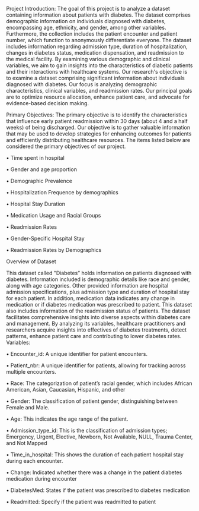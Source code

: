 Project Introduction: 
  The goal of this project is to analyze a dataset containing information about patients with diabetes. The 
dataset comprises demographic information on individuals diagnosed with diabetes, encompassing age, 
ethnicity, and gender, among other variables. Furthermore, the collection includes the patient encounter 
and patient number, which function to anonymously differentiate everyone. The dataset includes 
information regarding admission type, duration of hospitalization, changes in diabetes status, medication 
dispensation, and readmission to the medical facility. By examining various demographic and clinical 
variables, we aim to gain insights into the characteristics of diabetic patients and their interactions with 
healthcare systems. Our research's objective is to examine a dataset comprising significant information 
about individuals diagnosed with diabetes. Our focus is analyzing demographic characteristics, clinical 
variables, and readmission rates. Our principal goals are to optimize resource allocation, enhance patient 
care, and advocate for evidence-based decision making. 


Primary Objectives: 
  The primary objective is to identify the characteristics that influence early patient readmission within 30 
days (about 4 and a half weeks) of being discharged. Our objective is to gather valuable information that 
may be used to develop strategies for enhancing outcomes for patients and efficiently distributing 
healthcare resources. The items listed below are considered the primary objectives of our project. 

• Time spent in hospital 

• Gender and age proportion 

• Demographic Prevalence 

• Hospitalization Frequence by demographics 

• Hospital Stay Duration 

• Medication Usage and Racial Groups 

• Readmission Rates 

• Gender-Specific Hospital Stay 

• Readmission Rates by Demographics

Overview of Dataset 

  This dataset called "Diabetes” holds information on patients diagnosed with diabetes. Information 
included is demographic details like race and gender, along with age categories. Other provided 
information are hospital admission specifications, plus admission type and duration of hospital stay for 
each patient. In addition, medication data indicates any change in medication or if diabetes medication 
was prescribed to patient. This dataset also includes information of the readmission status of patients. 
The dataset facilitates comprehensive insights into diverse aspects within diabetes care and 
management. By analyzing its variables, healthcare practitioners and researchers acquire insights into 
effectives of diabetes treatments, detect patterns, enhance patient care and contributing to lower diabetes 
rates. 
Variables:

• Encounter_id: A unique identifier for patient encounters.  

• Patient_nbr: A unique identifier for patients, allowing for tracking across multiple encounters. 

• Race: The categorization of patient’s racial gender, which includes African American, Asian, Caucasian, Hispanic, and other 

• Gender: The classification of patient gender, distinguishing between Female and Male. 

• Age: This indicates the age range of the patient.  

• Admission_type_id: This is the classification of admission types; Emergency, Urgent, Elective, Newborn, Not Available, NULL, Trauma Center, and Not Mapped 

• Time_in_hospital: This shows the duration of each patient hospital stay during each encounter. 

• Change: Indicated whether there was a change in the patient diabetes medication during encounter  

• DiabetesMed: States if the patient was prescribed to diabetes medication  

• Readmitted: Specify if the patient was readmitted to patient 
